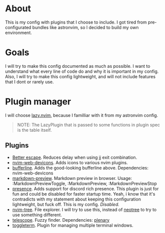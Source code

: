 # About

This is my config with plugins that I choose to include. I got tired from
pre-configurated bundles like astronvim, so I decided to build my own
environment.

# Goals

I will try to make this config documented as much as possible. I want to
understand what every line of code do and why it is important in my config.
Also, I will try to make this config lightweight, and will not include features
that I dont or rarely use.

# Plugin manager

I will choose [lazy.nvim](https://github.com/folke/lazy.nvim), because I
familliar with it from my astronvim config.

> NOTE: The LazyPlugin that is passed to some functions in plugin spec is the table itself.

## Plugins

 - [Better escape](https://github.com/max397574/better-escape.nvim). Reduces
 delay when using jj exit combination.
 - [nvim-web-devicons](https://github.com/nvim-tree/nvim-web-devicons). Adds
 icons to various nvim plugins.
 - [bufferline](https://github.com/akinsho/bufferline.nvim). Adds the
 good-looking bufferline above. Dependencies: nvim-web-devicons
 - [markdown-preview](https://github.com/iamcco/markdown-preview.nvim).
 Markdown preview in browser. Usage: :MarkdownPreviewToggle, :MarkdownPreview,
 :MarkdownPreviewStop
 - [presence](https://github.com/andweeb/presence.nvim). Adds support for
 discord rich presence. This plugin is just for fun and could be disabled for
 faster startup time. Yeah, i know that it's contradicts with my statement
 about keeping this configuration lightweight, but fuck off. This is my config.
 *Disabled.*
 - [nvim-tree](https://github.com/nvim-tree/nvim-tree.lua). File explorer. I
 will try to use this, instead of
 [neotree](https://github.com/nvim-neo-tree/neo-tree.nvim) to try to use
 something different.
 - [telescope](https://github.com/nvim-telescope/telescope.nvim). Fuzzy finder.
 Dependencies: [plenary](https://github.com/nvim-lua/plenary.nvim)
 - [toggleterm](https://github.com/akinsho/toggleterm.nvim). Plugin for
 managing multiple terminal windows.
